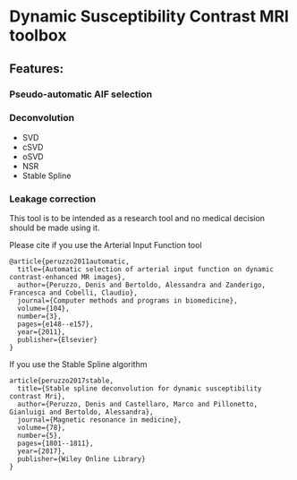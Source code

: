 
# Dynamic Susceptibility Contrast MRI toolbox

## Features:

### Pseudo-automatic AIF selection

### Deconvolution

  - SVD
  - cSVD
  - oSVD
  - NSR
  - Stable Spline
### Leakage correction

This tool is to be intended as a research tool and no medical decision should be made using it.

Please cite if you use the Arterial Input Function tool 

```
@article{peruzzo2011automatic,
  title={Automatic selection of arterial input function on dynamic contrast-enhanced MR images},
  author={Peruzzo, Denis and Bertoldo, Alessandra and Zanderigo, Francesca and Cobelli, Claudio},
  journal={Computer methods and programs in biomedicine},
  volume={104},
  number={3},
  pages={e148--e157},
  year={2011},
  publisher={Elsevier}
}
```

If you use the Stable Spline algorithm 

```
article{peruzzo2017stable,
  title={Stable spline deconvolution for dynamic susceptibility contrast Mri},
  author={Peruzzo, Denis and Castellaro, Marco and Pillonetto, Gianluigi and Bertoldo, Alessandra},
  journal={Magnetic resonance in medicine},
  volume={78},
  number={5},
  pages={1801--1811},
  year={2017},
  publisher={Wiley Online Library}
}
```